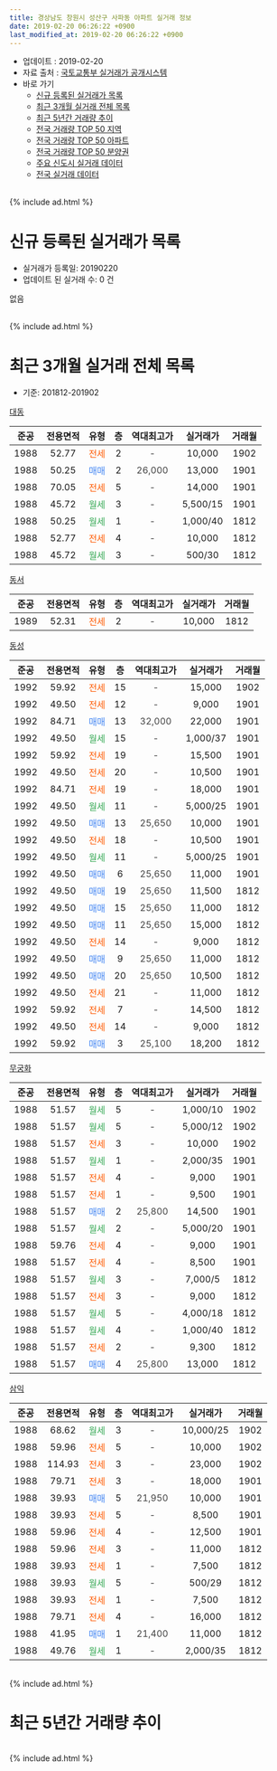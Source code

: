 ```yaml
---
title: 경상남도 창원시 성산구 사파동 아파트 실거래 정보
date: 2019-02-20 06:26:22 +0900
last_modified_at: 2019-02-20 06:26:22 +0900
---
```


* 업데이트 : 2019-02-20
* 자료 출처 : [국토교통부 실거래가 공개시스템](http://rt.molit.go.kr)
* 바로 가기
    * [신규 등록된 실거래가 목록](#신규-등록된-실거래가-목록)
    * [최근 3개월 실거래 전체 목록](#최근-3개월-실거래-전체-목록)
    * [최근 5년간 거래량 추이](#최근-5년간-거래량-추이)
    * [전국 거래량 TOP 50 지역](https://inasie.github.io/apt-trade-info/최근-3개월-전국에서-가장-거래가-많이-발생한-지역)
    * [전국 거래량 TOP 50 아파트](https://inasie.github.io/apt-trade-info/최근-3개월-전국에서-가장-거래가-많이-발생한-아파트)
    * [전국 거래량 TOP 50 분양권](https://inasie.github.io/apt-trade-info/최근-3개월-전국에서-가장-거래가-많이-발생한-분양권)
    * [주요 신도시 실거래 데이터](https://inasie.github.io/apt-trade-info/주요-신도시)
    * [전국 실거래 데이터](https://inasie.github.io/apt-trade-info/전국)
<br>
{% include ad.html %}
<br>

# 신규 등록된 실거래가 목록
* 실거래가 등록일: 20190220
* 업데이트 된 실거래 수: 0 건

없음

<br>
{% include ad.html %}
<br>

# 최근 3개월 실거래 전체 목록
* 기준: 201812-201902


[대동](https://search.naver.com/search.naver?query=%EA%B2%BD%EC%83%81%EB%82%A8%EB%8F%84+%EC%B0%BD%EC%9B%90%EC%8B%9C+%EC%84%B1%EC%82%B0%EA%B5%AC+%EC%82%AC%ED%8C%8C%EB%8F%99+%EB%8C%80%EB%8F%99)

|준공|전용면적|유형|층|역대최고가|실거래가|거래월|
|:---:|:---:|:---:|:---:|:---:|:---:|:---:|
|1988|52.77|<span style="color:#ff5a00">전세</span>|2|<span style="color:#444444">-</span>|10,000|1902|
|1988|50.25|<span style="color:#4285f3">매매</span>|2|<span style="color:#444444">26,000</span>|13,000|1901|
|1988|70.05|<span style="color:#ff5a00">전세</span>|5|<span style="color:#444444">-</span>|14,000|1901|
|1988|45.72|<span style="color:#34a853">월세</span>|3|<span style="color:#444444">-</span>|5,500/15|1901|
|1988|50.25|<span style="color:#34a853">월세</span>|1|<span style="color:#444444">-</span>|1,000/40|1812|
|1988|52.77|<span style="color:#ff5a00">전세</span>|4|<span style="color:#444444">-</span>|10,000|1812|
|1988|45.72|<span style="color:#34a853">월세</span>|3|<span style="color:#444444">-</span>|500/30|1812|

[동서](https://search.naver.com/search.naver?query=%EA%B2%BD%EC%83%81%EB%82%A8%EB%8F%84+%EC%B0%BD%EC%9B%90%EC%8B%9C+%EC%84%B1%EC%82%B0%EA%B5%AC+%EC%82%AC%ED%8C%8C%EB%8F%99+%EB%8F%99%EC%84%9C)

|준공|전용면적|유형|층|역대최고가|실거래가|거래월|
|:---:|:---:|:---:|:---:|:---:|:---:|:---:|
|1989|52.31|<span style="color:#ff5a00">전세</span>|2|<span style="color:#444444">-</span>|10,000|1812|

[동성](https://search.naver.com/search.naver?query=%EA%B2%BD%EC%83%81%EB%82%A8%EB%8F%84+%EC%B0%BD%EC%9B%90%EC%8B%9C+%EC%84%B1%EC%82%B0%EA%B5%AC+%EC%82%AC%ED%8C%8C%EB%8F%99+%EB%8F%99%EC%84%B1)

|준공|전용면적|유형|층|역대최고가|실거래가|거래월|
|:---:|:---:|:---:|:---:|:---:|:---:|:---:|
|1992|59.92|<span style="color:#ff5a00">전세</span>|15|<span style="color:#444444">-</span>|15,000|1902|
|1992|49.50|<span style="color:#ff5a00">전세</span>|12|<span style="color:#444444">-</span>|9,000|1901|
|1992|84.71|<span style="color:#4285f3">매매</span>|13|<span style="color:#444444">32,000</span>|22,000|1901|
|1992|49.50|<span style="color:#34a853">월세</span>|15|<span style="color:#444444">-</span>|1,000/37|1901|
|1992|59.92|<span style="color:#ff5a00">전세</span>|19|<span style="color:#444444">-</span>|15,500|1901|
|1992|49.50|<span style="color:#ff5a00">전세</span>|20|<span style="color:#444444">-</span>|10,500|1901|
|1992|84.71|<span style="color:#ff5a00">전세</span>|19|<span style="color:#444444">-</span>|18,000|1901|
|1992|49.50|<span style="color:#34a853">월세</span>|11|<span style="color:#444444">-</span>|5,000/25|1901|
|1992|49.50|<span style="color:#4285f3">매매</span>|13|<span style="color:#444444">25,650</span>|10,000|1901|
|1992|49.50|<span style="color:#ff5a00">전세</span>|18|<span style="color:#444444">-</span>|10,500|1901|
|1992|49.50|<span style="color:#34a853">월세</span>|11|<span style="color:#444444">-</span>|5,000/25|1901|
|1992|49.50|<span style="color:#4285f3">매매</span>|6|<span style="color:#444444">25,650</span>|11,000|1901|
|1992|49.50|<span style="color:#4285f3">매매</span>|19|<span style="color:#444444">25,650</span>|11,500|1812|
|1992|49.50|<span style="color:#4285f3">매매</span>|15|<span style="color:#444444">25,650</span>|11,000|1812|
|1992|49.50|<span style="color:#4285f3">매매</span>|11|<span style="color:#444444">25,650</span>|15,000|1812|
|1992|49.50|<span style="color:#ff5a00">전세</span>|14|<span style="color:#444444">-</span>|9,000|1812|
|1992|49.50|<span style="color:#4285f3">매매</span>|9|<span style="color:#444444">25,650</span>|11,000|1812|
|1992|49.50|<span style="color:#4285f3">매매</span>|20|<span style="color:#444444">25,650</span>|10,500|1812|
|1992|49.50|<span style="color:#ff5a00">전세</span>|21|<span style="color:#444444">-</span>|11,000|1812|
|1992|59.92|<span style="color:#ff5a00">전세</span>|7|<span style="color:#444444">-</span>|14,500|1812|
|1992|49.50|<span style="color:#ff5a00">전세</span>|14|<span style="color:#444444">-</span>|9,000|1812|
|1992|59.92|<span style="color:#4285f3">매매</span>|3|<span style="color:#444444">25,100</span>|18,200|1812|

[무궁화](https://search.naver.com/search.naver?query=%EA%B2%BD%EC%83%81%EB%82%A8%EB%8F%84+%EC%B0%BD%EC%9B%90%EC%8B%9C+%EC%84%B1%EC%82%B0%EA%B5%AC+%EC%82%AC%ED%8C%8C%EB%8F%99+%EB%AC%B4%EA%B6%81%ED%99%94)

|준공|전용면적|유형|층|역대최고가|실거래가|거래월|
|:---:|:---:|:---:|:---:|:---:|:---:|:---:|
|1988|51.57|<span style="color:#34a853">월세</span>|5|<span style="color:#444444">-</span>|1,000/10|1902|
|1988|51.57|<span style="color:#34a853">월세</span>|5|<span style="color:#444444">-</span>|5,000/12|1902|
|1988|51.57|<span style="color:#ff5a00">전세</span>|3|<span style="color:#444444">-</span>|10,000|1902|
|1988|51.57|<span style="color:#34a853">월세</span>|1|<span style="color:#444444">-</span>|2,000/35|1901|
|1988|51.57|<span style="color:#ff5a00">전세</span>|4|<span style="color:#444444">-</span>|9,000|1901|
|1988|51.57|<span style="color:#ff5a00">전세</span>|1|<span style="color:#444444">-</span>|9,500|1901|
|1988|51.57|<span style="color:#4285f3">매매</span>|2|<span style="color:#444444">25,800</span>|14,500|1901|
|1988|51.57|<span style="color:#34a853">월세</span>|2|<span style="color:#444444">-</span>|5,000/20|1901|
|1988|59.76|<span style="color:#ff5a00">전세</span>|4|<span style="color:#444444">-</span>|9,000|1901|
|1988|51.57|<span style="color:#ff5a00">전세</span>|4|<span style="color:#444444">-</span>|8,500|1901|
|1988|51.57|<span style="color:#34a853">월세</span>|3|<span style="color:#444444">-</span>|7,000/5|1812|
|1988|51.57|<span style="color:#ff5a00">전세</span>|3|<span style="color:#444444">-</span>|9,000|1812|
|1988|51.57|<span style="color:#34a853">월세</span>|5|<span style="color:#444444">-</span>|4,000/18|1812|
|1988|51.57|<span style="color:#34a853">월세</span>|4|<span style="color:#444444">-</span>|1,000/40|1812|
|1988|51.57|<span style="color:#ff5a00">전세</span>|2|<span style="color:#444444">-</span>|9,300|1812|
|1988|51.57|<span style="color:#4285f3">매매</span>|4|<span style="color:#444444">25,800</span>|13,000|1812|


<script async src="//pagead2.googlesyndication.com/pagead/js/adsbygoogle.js"></script>
<!-- 기본 -->
<ins class="adsbygoogle"
     style="display:block"
     data-ad-client="ca-pub-2446590836940007"
     data-ad-slot="1659523306"
     data-ad-format="auto"
     data-full-width-responsive="true"></ins>
<script>
(adsbygoogle = window.adsbygoogle || []).push({});
</script>


[삼익](https://search.naver.com/search.naver?query=%EA%B2%BD%EC%83%81%EB%82%A8%EB%8F%84+%EC%B0%BD%EC%9B%90%EC%8B%9C+%EC%84%B1%EC%82%B0%EA%B5%AC+%EC%82%AC%ED%8C%8C%EB%8F%99+%EC%82%BC%EC%9D%B5)

|준공|전용면적|유형|층|역대최고가|실거래가|거래월|
|:---:|:---:|:---:|:---:|:---:|:---:|:---:|
|1988|68.62|<span style="color:#34a853">월세</span>|3|<span style="color:#444444">-</span>|10,000/25|1902|
|1988|59.96|<span style="color:#ff5a00">전세</span>|5|<span style="color:#444444">-</span>|10,000|1902|
|1988|114.93|<span style="color:#ff5a00">전세</span>|3|<span style="color:#444444">-</span>|23,000|1902|
|1988|79.71|<span style="color:#ff5a00">전세</span>|3|<span style="color:#444444">-</span>|18,000|1901|
|1988|39.93|<span style="color:#4285f3">매매</span>|5|<span style="color:#444444">21,950</span>|10,000|1901|
|1988|39.93|<span style="color:#ff5a00">전세</span>|5|<span style="color:#444444">-</span>|8,500|1901|
|1988|59.96|<span style="color:#ff5a00">전세</span>|4|<span style="color:#444444">-</span>|12,500|1901|
|1988|59.96|<span style="color:#ff5a00">전세</span>|3|<span style="color:#444444">-</span>|11,000|1812|
|1988|39.93|<span style="color:#ff5a00">전세</span>|1|<span style="color:#444444">-</span>|7,500|1812|
|1988|39.93|<span style="color:#34a853">월세</span>|5|<span style="color:#444444">-</span>|500/29|1812|
|1988|39.93|<span style="color:#ff5a00">전세</span>|1|<span style="color:#444444">-</span>|7,500|1812|
|1988|79.71|<span style="color:#ff5a00">전세</span>|4|<span style="color:#444444">-</span>|16,000|1812|
|1988|41.95|<span style="color:#4285f3">매매</span>|1|<span style="color:#444444">21,400</span>|11,000|1812|
|1988|49.76|<span style="color:#34a853">월세</span>|1|<span style="color:#444444">-</span>|2,000/35|1812|


<br>
{% include ad.html %}
<br>

# 최근 5년간 거래량 추이


<div style="width:100%;">
    <canvas id="deal_progress" height="200"></canvas>
</div>

<script>
new Chart(document.getElementById("deal_progress"), {
    type: 'line',
    data: {
        labels: ['201402','201403','201404','201405','201406','201407','201408','201409','201410','201411','201412','201501','201502','201503','201504','201505','201506','201507','201508','201509','201510','201511','201512','201601','201602','201603','201604','201605','201606','201607','201608','201609','201610','201611','201612','201701','201702','201703','201704','201705','201706','201707','201708','201709','201710','201711','201712','201801','201802','201803','201804','201805','201806','201807','201808','201809','201810','201811','201812','201901','201902'],
        datasets: [{
            label: '매매',
            pointRadius: 1,
            data: [57, 54, 37, 34, 51, 50, 54, 50, 53, 29, 30, 38, 29, 39, 60, 34, 25, 25, 26, 35, 26, 22, 13, 14, 10, 11, 16, 13, 12, 10, 13, 22, 15, 19, 11, 7, 9, 11, 14, 9, 12, 11, 15, 9, 9, 7, 5, 13, 8, 32, 17, 17, 18, 19, 19, 20, 34, 18, 8, 6, 0],
            borderColor: "rgba(255, 201, 14, 1)",
            backgroundColor: "rgba(255, 201, 14, 0.5)",
            fill: false,
            lineTension: 0
        },{
            label: '전월세',
            pointRadius: 1,
            data: [38, 49, 31, 33, 36, 34, 38, 36, 39, 23, 41, 39, 38, 57, 33, 25, 27, 21, 33, 29, 29, 27, 28, 25, 22, 30, 27, 12, 12, 24, 20, 23, 34, 26, 28, 17, 31, 30, 29, 19, 25, 17, 22, 22, 19, 17, 23, 39, 36, 41, 31, 27, 33, 28, 19, 23, 31, 18, 19, 19, 8],
            borderColor: "rgba(0, 141, 185, 1)",
            backgroundColor: "rgba(0, 141, 185, 0.5)",
            fill: false,
            lineTension: 0
        }
        ]
    },
    options: {
        responsive: true,
        title: {
            display: false
        },
        tooltips: {
            mode: 'index',
            intersect: false
        },
        hover: {
            mode: 'nearest',
            intersect: true
        },
        scales: {
            xAxes: [{
                display: true,
                scaleLabel: {
                    display: true,
                    labelString: '년/월'
                }
            }],
            yAxes: [{
                display: true,
                ticks: {
                    suggestedMin: 0,
                },
                scaleLabel: {
                    display: true,
                    labelString: '실거래 수'
                }
            }]
        }
    }
});

</script>


<br>
{% include ad.html %}
<br>

